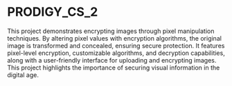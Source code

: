 # PRODIGY_CS_2
This project demonstrates encrypting images through pixel manipulation techniques. By altering pixel values with encryption algorithms, the original image is transformed and concealed, ensuring secure protection. It features pixel-level encryption, customizable algorithms, and decryption capabilities, along with a user-friendly interface for uploading and encrypting images. This project highlights the importance of securing visual information in the digital age.
